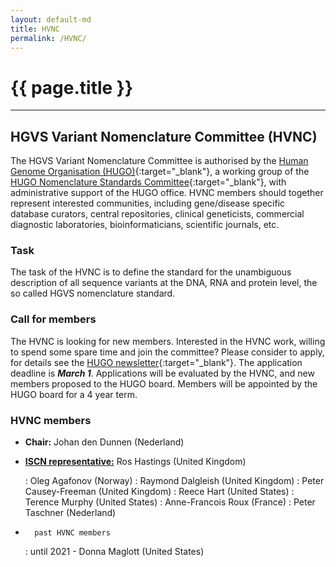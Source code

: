 ```yaml
---
layout: default-md
title: HVNC
permalink: /HVNC/
---
```


# {{ page.title }}

* * *

## HGVS Variant Nomenclature Committee (HVNC)

The HGVS Variant Nomenclature Committee is authorised by the [Human Genome Organisation (HUGO)](https://www.hugo-international.org){:target="\_blank"}, a working group of the [HUGO Nomenclature Standards Committee](https://www.hugo-international.org/standards){:target="\_blank"}, with administrative support of the HUGO office. HVNC members should together represent interested communities, including gene/disease specific database curators, central repositories, clinical geneticists, commercial diagnostic laboratories, bioinformaticians, scientific journals, etc.


### **Task**

The task of the HVNC is to define the standard for the unambiguous description of all sequence variants at the DNA, RNA and protein level, the so called HGVS nomenclature standard.


### **Call for members**

The HVNC is looking for new members. Interested in the HVNC work, willing to spend some spare time and join the committee? Please consider to apply, for details see the [HUGO newsletter](http://mailchi.mp/9303cf7ae669/gv-hvp-newsletter-4168562){:target="\_blank"}. The application deadline is _**March 1**_. Applications will be evaluated by the HVNC, and new members proposed to the HUGO board. Members will be appointed by the HUGO board for a 4 year term.


### **HVNC members**

*	<b>Chair:</b> Johan den Dunnen  (Nederland)

*	<b>[ISCN representative:](/consultation/ISCN/)</b> Ros Hastings  (United Kingdom)

	:	Oleg Agafonov  (Norway)
	:	Raymond Dalgleish  (United Kingdom)
	:	Peter Causey-Freeman  (United Kingdom)
	:	Reece Hart  (United States)
	:	Terence Murphy  (United States)
	:	Anne-Francois Roux  (France)
	:	Peter Taschner  (Nederland)

*       past HVNC members

	:	until 2021  -  Donna Maglott (United States)
